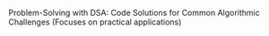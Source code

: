 
Problem-Solving with DSA: Code Solutions for Common Algorithmic Challenges (Focuses on practical applications)

